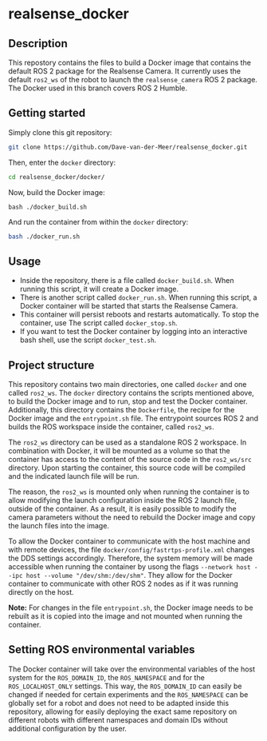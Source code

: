 # realsense_docker

## Description
This repostory contains the files to build a Docker image that contains the default ROS 2 package for the Realsense Camera. It currently uses the default `ros2_ws` of the robot to launch the `realsense_camera` ROS 2 package. The Docker used in this branch covers ROS 2 Humble.


## Getting started
Simply clone this git repository:

```bash
git clone https://github.com/Dave-van-der-Meer/realsense_docker.git
```

Then, enter the `docker` directory:

```bash
cd realsense_docker/docker/
```

Now, build the Docker image:

```
bash ./docker_build.sh
```

And run the container from within the `docker` directory:

```bash
bash ./docker_run.sh
```


## Usage
- Inside the repository, there is a file called `docker_build.sh`. When running this script, it will create a Docker image. 
- There is another script called `docker_run.sh`. When running this script, a Docker container will be started that starts the Realsense Camera.
- This container will persist reboots and restarts automatically. To stop the container, use The script called `docker_stop.sh`.
- If you want to test the Docker container by logging into an interactive bash shell, use the script `docker_test.sh`.


## Project structure
This repository contains two main directories, one called `docker` and one called `ros2_ws`. The `docker` directory contains the scripts mentioned above, to build the Docker image and to run, stop and test the Docker container. Additionally, this directory contains the `Dockerfile`, the recipe for the Docker image and the `entrypoint.sh` file. The entrypoint sources ROS 2 and builds the ROS workspace inside the container, called `ros2_ws`.

The `ros2_ws` directory can be used as a standalone ROS 2 workspace. In combination with Docker, it will be mounted as a volume so that the container has access to the content of the source code in the `ros2_ws/src` directory. Upon starting the container, this source code will be compiled and the indicated launch file will be run.

The reason, the `ros2_ws` is mounted only when running the container is to allow modifying the launch configuration inside the ROS 2 launch file, outside of the container. As a result, it is easily possible to modify the camera parameters without the need to rebuild the Docker image and copy the launch files into the image.

To allow the Docker container to communicate with the host machine and with remote devices, the file `docker/config/fastrtps-profile.xml` changes the DDS settings accordingly. Therefore, the system memory will be made accessible when running the container by usong the flags `--network host --ipc host --volume "/dev/shm:/dev/shm"`. They allow for the Docker container to communicate with other ROS 2 nodes as if it was running directly on the host.

**Note:** For changes in the file `entrypoint.sh`, the Docker image needs to be rebuilt as it is copied into the image and not mounted when running the container.


## Setting ROS environmental variables

The Docker container will take over the environmental variables of the host system for the `ROS_DOMAIN_ID`, the `ROS_NAMESPACE` and for the `ROS_LOCALHOST_ONLY` settings. This way, the `ROS_DOMAIN_ID` can easily be changed if needed for certain experiments and the `ROS_NAMESPACE` can be globally set for a robot and does not need to be adapted inside this repository, allowing for easily deploying the exact same repository on different robots with different namespaces and domain IDs without additional configuration by the user.